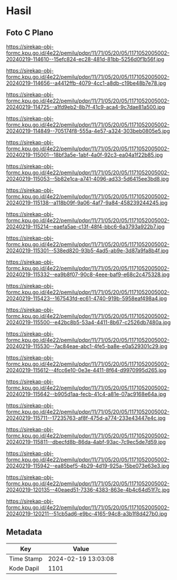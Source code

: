 # Hasil

## Foto C Plano

https://sirekap-obj-formc.kpu.go.id/4e22/pemilu/pdpr/11/71/05/20/05/1171052005002-20240219-114610--15efc824-ec28-481d-81bb-5256d0f1b56f.jpg

https://sirekap-obj-formc.kpu.go.id/4e22/pemilu/pdpr/11/71/05/20/05/1171052005002-20240219-114656--a4412ffb-4079-4cc1-a8db-c19be48b7e78.jpg

https://sirekap-obj-formc.kpu.go.id/4e22/pemilu/pdpr/11/71/05/20/05/1171052005002-20240219-114725--a1fd9eb2-8b7f-41c9-aca4-9c7dae81a500.jpg

https://sirekap-obj-formc.kpu.go.id/4e22/pemilu/pdpr/11/71/05/20/05/1171052005002-20240219-114849--705174f8-555a-4e57-a324-303beb0805e5.jpg

https://sirekap-obj-formc.kpu.go.id/4e22/pemilu/pdpr/11/71/05/20/05/1171052005002-20240219-115001--18bf3a5e-1abf-4a0f-92c3-ea04a1f22b85.jpg

https://sirekap-obj-formc.kpu.go.id/4e22/pemilu/pdpr/11/71/05/20/05/1171052005002-20240219-115053--5b82e1ca-a741-4096-ad33-5d6415ee3bd8.jpg

https://sirekap-obj-formc.kpu.go.id/4e22/pemilu/pdpr/11/71/05/20/05/1171052005002-20240219-115138--a118b09f-9a06-4af7-9a84-458239244245.jpg

https://sirekap-obj-formc.kpu.go.id/4e22/pemilu/pdpr/11/71/05/20/05/1171052005002-20240219-115214--eaefa5ae-c13f-48f4-bbc6-6a3793a922b7.jpg

https://sirekap-obj-formc.kpu.go.id/4e22/pemilu/pdpr/11/71/05/20/05/1171052005002-20240219-115301--538ed820-93b5-4ad5-ab9e-3d87a9fa8b4f.jpg

https://sirekap-obj-formc.kpu.go.id/4e22/pemilu/pdpr/11/71/05/20/05/1171052005002-20240219-115332--ea9b8f07-90c8-4eee-baf9-e68c2c475328.jpg

https://sirekap-obj-formc.kpu.go.id/4e22/pemilu/pdpr/11/71/05/20/05/1171052005002-20240219-115423--167543fd-ec61-4740-919b-5958eaf498a4.jpg

https://sirekap-obj-formc.kpu.go.id/4e22/pemilu/pdpr/11/71/05/20/05/1171052005002-20240219-115500--e42bc8b5-53a4-4411-8b67-c2526db7480a.jpg

https://sirekap-obj-formc.kpu.go.id/4e22/pemilu/pdpr/11/71/05/20/05/1171052005002-20240219-115530--7ac84eae-abc1-4fe5-ba8e-e0a529301c29.jpg

https://sirekap-obj-formc.kpu.go.id/4e22/pemilu/pdpr/11/71/05/20/05/1171052005002-20240219-115612--4fcc6e10-0e3e-4411-8f64-d9970995d265.jpg

https://sirekap-obj-formc.kpu.go.id/4e22/pemilu/pdpr/11/71/05/20/05/1171052005002-20240219-115642--b905d1aa-fecb-41c4-a81e-07ac9168e64a.jpg

https://sirekap-obj-formc.kpu.go.id/4e22/pemilu/pdpr/11/71/05/20/05/1171052005002-20240219-115711--17235763-af8f-475d-a774-233e43447e4c.jpg

https://sirekap-obj-formc.kpu.go.id/4e22/pemilu/pdpr/11/71/05/20/05/1171052005002-20240219-115811--dbecfd8b-86da-4abf-93ac-7c9ec5de7d59.jpg

https://sirekap-obj-formc.kpu.go.id/4e22/pemilu/pdpr/11/71/05/20/05/1171052005002-20240219-115942--ea85bef5-4b29-4d19-925a-15be073e63e3.jpg

https://sirekap-obj-formc.kpu.go.id/4e22/pemilu/pdpr/11/71/05/20/05/1171052005002-20240219-120135--40eaed51-7336-4383-863e-4b4c64d51f7c.jpg

https://sirekap-obj-formc.kpu.go.id/4e22/pemilu/pdpr/11/71/05/20/05/1171052005002-20240219-120211--51cb5ad6-e9bc-4165-94c8-a3b1f8d427b0.jpg


## Metadata

| Key        | Value               |
| ---------- | ------------------- |
| Time Stamp | 2024-02-19 13:03:08 |
| Kode Dapil | 1101                |



